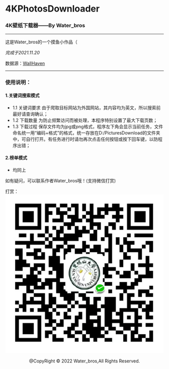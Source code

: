 # 4KPhotosDownloader
### 4K壁纸下载器——By Water_bros

---

这是Water_bros的一个摸鱼小作品（

*完成于2021.11.20*

数据源：<a href="https://wallhaven.cc/">WallHaven</a>

---

### 使用说明：
#### 1.关键词搜索模式
- 1.1 关键词要求
  由于爬取目标网站为外国网站，其内容均为英文，所以搜索前最好请查询确认；
- 1.2 下载数量
  为防止频繁访问而被处理，本程序特别设置了最大下载页数；
- 1.3 下载过程
  保存文件均为jpg或png格式，程序左下角会显示当前任务，文件命名统一用“编码+格式”的格式，统一存放在D:/PicturesDownload的文件夹中，可自行打开。有任务进行时请勿再次点击任何按钮或按下回车键，以防程序出错；
#### 2.榜单模式
- 均同上


如有疑问，可以联系作者Water_bros哦！(支持微信打赏)

打赏：![微信收款码](https://github.com/Water-bros/4KPhotosDownloader/blob/main/icon/pay.jpg)

<center> @CopyRight © 2022 Water_bros,All Rights Reserved. </center>
